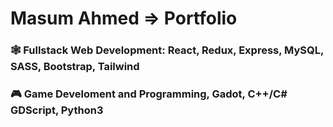 # Masum Ahmed => Portfolio
### 🕸 Fullstack Web Development: React, Redux, Express, MySQL, SASS, Bootstrap, Tailwind
### 🎮 Game Develoment and Programming, Gadot, C++/C# GDScript, Python3
